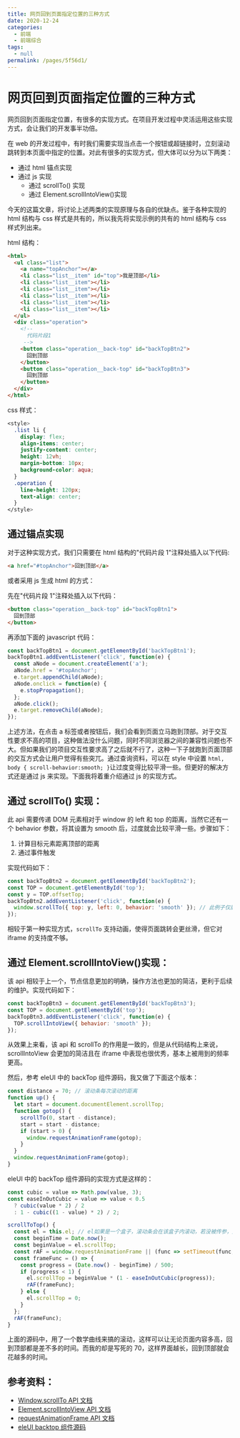 ```yaml
---
title: 网页回到页面指定位置的三种方式
date: 2020-12-24
categories:
  - 前端
  - 前端综合
tags:
  - null
permalink: /pages/5f56d1/
---
```


# 网页回到页面指定位置的三种方式

网页回到页面指定位置，有很多的实现方式。在项目开发过程中灵活运用这些实现方式，会让我们的开发事半功倍。

<!-- more -->

在 web 的开发过程中，有时我们需要实现当点击一个按钮或超链接时，立刻滚动跳转到本页面中指定的位置。对此有很多的实现方式，但大体可以分为以下两类：

- 通过 html 锚点实现
- 通过 js 实现
  - 通过 scrollTo() 实现
  - 通过 Element.scrollIntoView()实现

今天的这篇文章，将讨论上述两类的实现原理与各自的优缺点。鉴于各种实现的 html 结构与 css 样式是共有的，所以我先将实现示例的共有的 html 结构与 css 样式列出来。

html 结构：

```html
<html>
  <ul class="list">
    <a name="topAnchor"></a>
    <li class="list__item" id="top">我是顶部</li>
    <li class="list__item"></li>
    <li class="list__item"></li>
    <li class="list__item"></li>
    <li class="list__item"></li>
    <li class="list__item"></li>
  </ul>
  <div class="operation">
    <!-- 
      代码片段1
     -->
    <button class="operation__back-top" id="backTopBtn2">
      回到顶部
    </button>
    <button class="operation__back-top" id="backTopBtn3">
      回到顶部
    </button>
  </div>
</html>
```

css 样式：

```css
<style>
  .list li {
    display: flex;
    align-items: center;
    justify-content: center;
    height: 12vh;
    margin-bottom: 10px;
    background-color: aqua;
  }
  .operation {
    line-height: 120px;
    text-align: center;
  }
</style>
```

## 通过锚点实现

对于这种实现方式，我们只需要在 html 结构的"代码片段 1"注释处插入以下代码:

```html
<a href="#topAnchor">回到顶部</a>
```

或者采用 js 生成 html 的方式：

先在"代码片段 1"注释处插入以下代码：

```html
<button class="operation__back-top" id="backTopBtn1">
  回到顶部
</button>
```

再添加下面的 javascript 代码：

```javascript
const backTopBtn1 = document.getElementById('backTopBtn1');
backTopBtn1.addEventListener('click', function(e) {
  const aNode = document.createElement('a');
  aNode.href = '#topAnchor';
  e.target.appendChild(aNode);
  aNode.onclick = function(e) {
    e.stopPropagation();
  };
  aNode.click();
  e.target.removeChild(aNode);
});
```

上述方法，在点击 a 标签或者按钮后，我们会看到页面立马跑到顶部。对于交互性要求不高的项目，这种做法没什么问题，同时不同浏览器之间的兼容性问题也不大。但如果我们的项目交互性要求高了之后就不行了，这种一下子就跑到页面顶部的交互方式会让用户觉得有些突兀。通过查询资料，可以在 style 中设置 `html, body { scroll-behavior:smooth; }`让过度变得比较平滑一些。但更好的解决方式还是通过 js 来实现。下面我将着重介绍通过 js 的实现方式。

## 通过 scrollTo() 实现：

此 api 需要传递 DOM 元素相对于 window 的 left 和 top 的距离，当然它还有一个 behavior 参数，将其设置为 smooth 后，过度就会比较平滑一些。步骤如下：

1. 计算目标元素距离顶部的距离
2. 通过事件触发

实现代码如下：

```javascript
const backTopBtn2 = document.getElementById('backTopBtn2');
const TOP = document.getElementById('top');
const y = TOP.offsetTop;
backTopBtn2.addEventListener('click', function(e) {
  window.scrollTo({ top: y, left: 0, behavior: 'smooth' }); // 此例子仅展示简单 demo，只考虑 top 坐标
});
```

相较于第一种实现方式，`scrollTo` 支持动画，使得页面跳转会更丝滑，但它对 iframe 的支持度不够。

## 通过 Element.scrollIntoView()实现：

该 api 相较于上一个，节点信息更加的明确，操作方法也更加的简洁，更利于后续的维护。实现代码如下：

```javascript
const backTopBtn3 = document.getElementById('backTopBtn3');
const TOP = document.getElementById('top');
backTopBtn3.addEventListener('click', function(e) {
  TOP.scrollIntoView({ behavior: 'smooth' });
});
```

从效果上来看，该 api 和 scrollTo 的作用是一致的，但是从代码结构上来说，scrollIntoView 会更加的简洁且在 iframe 中表现也很优秀，基本上被用到的频率更高。

然后，参考 eleUI 中的 backTop 组件源码，我又做了下面这个版本：

```javascript
const distance = 70; // 滚动条每次滚动的距离
function up() {
  let start = document.documentElement.scrollTop;
  function gotop() {
    scrollTo(0, start - distance);
    start = start - distance;
    if (start > 0) {
      window.requestAnimationFrame(gotop);
    }
  }
  window.requestAnimationFrame(gotop);
}
```

eleUI 中的 backTop 组件源码的实现方式是这样的：

```javascript
const cubic = value => Math.pow(value, 3);
const easeInOutCubic = value => value < 0.5
  ? cubic(value * 2) / 2
  : 1 - cubic((1 - value) * 2) / 2;

scrollToTop() {
  const el = this.el; // el如果是一个盒子，滚动条会在该盒子内滚动，若没被传参，则为整个页面
  const beginTime = Date.now();
  const beginValue = el.scrollTop;
  const rAF = window.requestAnimationFrame || (func => setTimeout(func, 16));
  const frameFunc = () => {
    const progress = (Date.now() - beginTime) / 500;
    if (progress < 1) {
      el.scrollTop = beginValue * (1 - easeInOutCubic(progress));
      rAF(frameFunc);
    } else {
      el.scrollTop = 0;
    }
  };
  rAF(frameFunc);
}
```

上面的源码中，用了一个数学曲线来搞的滚动，这样可以让无论页面内容多高，回到顶部都是差不多的时间。而我的却是写死的 70，这样界面越长，回到顶部就会花越多的时间。

## 参考资料：

- [Window.scrollTo API 文档](https://developer.mozilla.org/zh-CN/docs/Web/API/Window/scrollTo)
- [Element.scrollIntoView API 文档](https://developer.mozilla.org/en-US/docs/Web/API/Element/scrollIntoView)
- [requestAnimationFrame API 文档](https://developer.mozilla.org/zh-CN/docs/Web/API/Window/requestAnimationFrame)
- [eleUI backtop 组件源码](https://github.com/ElemeFE/element/blob/dev/packages/backtop/src/main.vue)

